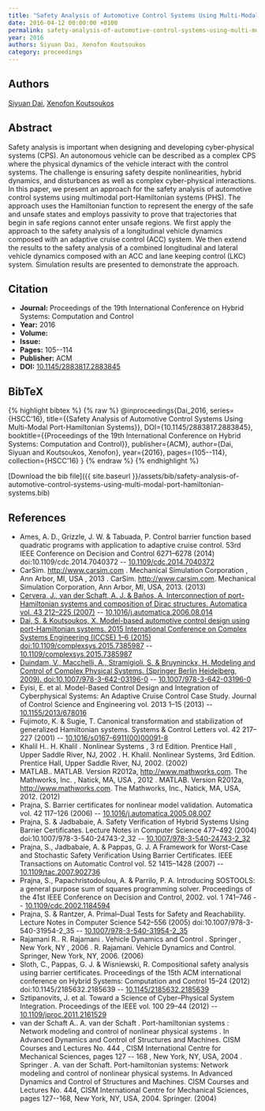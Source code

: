```yaml
---
title: "Safety Analysis of Automotive Control Systems Using Multi-Modal Port-Hamiltonian Systems"
date: 2016-04-12 00:00:00 +0100
permalink: safety-analysis-of-automotive-control-systems-using-multi-modal-port-hamiltonian-systems
year: 2016
authors: Siyuan Dai, Xenofon Koutsoukos
category: proceedings
---
```

 
## Authors
[Siyuan Dai](authors/siyuan-dai), [Xenofon Koutsoukos](authors/xenofon-koutsoukos)
 
## Abstract
Safety analysis is important when designing and developing cyber-physical systems (CPS). An autonomous vehicle can be described as a complex CPS where the physical dynamics of the vehicle interact with the control systems. The challenge is ensuring safety despite nonlinearities, hybrid dynamics, and disturbances as well as complex cyber-physical interactions. In this paper, we present an approach for the safety analysis of automotive control systems using multimodal port-Hamiltonian systems (PHS). The approach uses the Hamiltonian function to represent the energy of the safe and unsafe states and employs passivity to prove that trajectories that begin in safe regions cannot enter unsafe regions. We first apply the approach to the safety analysis of a longitudinal vehicle dynamics composed with an adaptive cruise control (ACC) system. We then extend the results to the safety analysis of a combined longitudinal and lateral vehicle dynamics composed with an ACC and lane keeping control (LKC) system. Simulation results are presented to demonstrate the approach.
 
## Citation
- **Journal:** Proceedings of the 19th International Conference on Hybrid Systems: Computation and Control
- **Year:** 2016
- **Volume:** 
- **Issue:** 
- **Pages:** 105--114
- **Publisher:** ACM
- **DOI:** [10.1145/2883817.2883845](https://doi.org/10.1145/2883817.2883845)
 
## BibTeX
{% highlight bibtex %}
{% raw %}
@inproceedings{Dai_2016,
  series={HSCC’16},
  title={{Safety Analysis of Automotive Control Systems Using Multi-Modal Port-Hamiltonian Systems}},
  DOI={10.1145/2883817.2883845},
  booktitle={{Proceedings of the 19th International Conference on Hybrid Systems: Computation and Control}},
  publisher={ACM},
  author={Dai, Siyuan and Koutsoukos, Xenofon},
  year={2016},
  pages={105--114},
  collection={HSCC’16}
}
{% endraw %}
{% endhighlight %}
 
[Download the bib file]({{ site.baseurl }}/assets/bib/safety-analysis-of-automotive-control-systems-using-multi-modal-port-hamiltonian-systems.bib)
 
## References
- Ames, A. D., Grizzle, J. W. & Tabuada, P. Control barrier function based quadratic programs with application to adaptive cruise control. 53rd IEEE Conference on Decision and Control 6271–6278 (2014) doi:10.1109/cdc.2014.7040372 -- [10.1109/cdc.2014.7040372](https://doi.org/10.1109/cdc.2014.7040372)
- CarSim. http://www.carsim.com . Mechanical Simulation Corporation , Ann Arbor, MI, USA , 2013 . CarSim. http://www.carsim.com. Mechanical Simulation Corporation, Ann Arbor, MI, USA, 2013. (2013)
- [Cervera, J., van der Schaft, A. J. & Baños, A. Interconnection of port-Hamiltonian systems and composition of Dirac structures. Automatica vol. 43 212–225 (2007)](interconnection-of-port-hamiltonian-systems-and-composition-of-dirac-structures) -- [10.1016/j.automatica.2006.08.014](https://doi.org/10.1016/j.automatica.2006.08.014)
- [Dai, S. & Koutsoukos, X. Model-based automotive control design using port-Hamiltonian systems. 2015 International Conference on Complex Systems Engineering (ICCSE) 1–6 (2015) doi:10.1109/complexsys.2015.7385987](model-based-automotive-control-design-using-port-hamiltonian-systems) -- [10.1109/complexsys.2015.7385987](https://doi.org/10.1109/complexsys.2015.7385987)
- [Duindam, V., Macchelli, A., Stramigioli, S. & Bruyninckx, H. Modeling and Control of Complex Physical Systems. (Springer Berlin Heidelberg, 2009). doi:10.1007/978-3-642-03196-0](modeling-and-control-of-complex-physical-systems) -- [10.1007/978-3-642-03196-0](https://doi.org/10.1007/978-3-642-03196-0)
- Eyisi, E. et al. Model-Based Control Design and Integration of Cyberphysical Systems: An Adaptive Cruise Control Case Study. Journal of Control Science and Engineering vol. 2013 1–15 (2013) -- [10.1155/2013/678016](https://doi.org/10.1155/2013/678016)
- Fujimoto, K. & Sugie, T. Canonical transformation and stabilization of generalized Hamiltonian systems. Systems &amp; Control Letters vol. 42 217–227 (2001) -- [10.1016/s0167-6911(00)00091-8](https://doi.org/10.1016/s0167-6911(00)00091-8)
- Khalil H.. H. Khalil . Nonlinear Systems , 3 rd Edition. Prentice Hall , Upper Saddle River, NJ, 2002 . H. Khalil. Nonlinear Systems, 3rd Edition. Prentice Hall, Upper Saddle River, NJ, 2002. (2002)
- MATLAB.. MATLAB. Version R2012a, http://www.mathworks.com. The Mathworks, Inc. , Natick, MA, USA , 2012 . MATLAB. Version R2012a, http://www.mathworks.com. The Mathworks, Inc., Natick, MA, USA, 2012. (2012)
- Prajna, S. Barrier certificates for nonlinear model validation. Automatica vol. 42 117–126 (2006) -- [10.1016/j.automatica.2005.08.007](https://doi.org/10.1016/j.automatica.2005.08.007)
- Prajna, S. & Jadbabaie, A. Safety Verification of Hybrid Systems Using Barrier Certificates. Lecture Notes in Computer Science 477–492 (2004) doi:10.1007/978-3-540-24743-2_32 -- [10.1007/978-3-540-24743-2_32](https://doi.org/10.1007/978-3-540-24743-2_32)
- Prajna, S., Jadbabaie, A. & Pappas, G. J. A Framework for Worst-Case and Stochastic Safety Verification Using Barrier Certificates. IEEE Transactions on Automatic Control vol. 52 1415–1428 (2007) -- [10.1109/tac.2007.902736](https://doi.org/10.1109/tac.2007.902736)
- Prajna, S., Papachristodoulou, A. & Parrilo, P. A. Introducing SOSTOOLS: a general purpose sum of squares programming solver. Proceedings of the 41st IEEE Conference on Decision and Control, 2002. vol. 1 741–746 -- [10.1109/cdc.2002.1184594](https://doi.org/10.1109/cdc.2002.1184594)
- Prajna, S. & Rantzer, A. Primal–Dual Tests for Safety and Reachability. Lecture Notes in Computer Science 542–556 (2005) doi:10.1007/978-3-540-31954-2_35 -- [10.1007/978-3-540-31954-2_35](https://doi.org/10.1007/978-3-540-31954-2_35)
- Rajamani R.. R. Rajamani . Vehicle Dynamics and Control . Springer , New York, NY , 2006 . R. Rajamani. Vehicle Dynamics and Control. Springer, New York, NY, 2006. (2006)
- Sloth, C., Pappas, G. J. & Wisniewski, R. Compositional safety analysis using barrier certificates. Proceedings of the 15th ACM international conference on Hybrid Systems: Computation and Control 15–24 (2012) doi:10.1145/2185632.2185639 -- [10.1145/2185632.2185639](https://doi.org/10.1145/2185632.2185639)
- Sztipanovits, J. et al. Toward a Science of Cyber–Physical System Integration. Proceedings of the IEEE vol. 100 29–44 (2012) -- [10.1109/jproc.2011.2161529](https://doi.org/10.1109/jproc.2011.2161529)
- van der Schaft A.. A. van der Schaft . Port-hamiltonian systems : Network modeling and control of nonlinear physical systems . In Advanced Dynamics and Control of Structures and Machines. CISM Courses and Lectures No. 444 , CISM International Centre for Mechanical Sciences, pages 127 -- 168 , New York, NY, USA, 2004 . Springer . A. van der Schaft. Port-hamiltonian systems: Network modeling and control of nonlinear physical systems. In Advanced Dynamics and Control of Structures and Machines. CISM Courses and Lectures No. 444, CISM International Centre for Mechanical Sciences, pages 127--168, New York, NY, USA, 2004. Springer. (2004)

